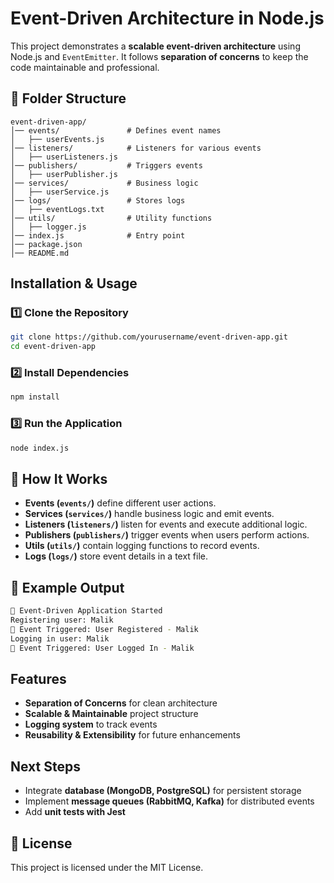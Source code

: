 # Event-Driven Architecture in Node.js

This project demonstrates a **scalable event-driven architecture** using Node.js and `EventEmitter`. It follows **separation of concerns** to keep the code maintainable and professional.

## 📂 Folder Structure
```
event-driven-app/
│── events/               # Defines event names
│   ├── userEvents.js
│── listeners/            # Listeners for various events
│   ├── userListeners.js
│── publishers/           # Triggers events
│   ├── userPublisher.js
│── services/             # Business logic
│   ├── userService.js
│── logs/                 # Stores logs
│   ├── eventLogs.txt
│── utils/                # Utility functions
│   ├── logger.js
│── index.js              # Entry point
│── package.json
│── README.md
```

## Installation & Usage

### 1️⃣ Clone the Repository
```sh
git clone https://github.com/yourusername/event-driven-app.git
cd event-driven-app
```

### 2️⃣ Install Dependencies
```sh
npm install
```

### 3️⃣ Run the Application
```sh
node index.js
```

## 🔧 How It Works
- **Events (`events/`)** define different user actions.
- **Services (`services/`)** handle business logic and emit events.
- **Listeners (`listeners/`)** listen for events and execute additional logic.
- **Publishers (`publishers/`)** trigger events when users perform actions.
- **Utils (`utils/`)** contain logging functions to record events.
- **Logs (`logs/`)** store event details in a text file.

## 📝 Example Output
```sh
🚀 Event-Driven Application Started
Registering user: Malik
📢 Event Triggered: User Registered - Malik
Logging in user: Malik
📢 Event Triggered: User Logged In - Malik
```

## Features
- **Separation of Concerns** for clean architecture
- **Scalable & Maintainable** project structure
- **Logging system** to track events
- **Reusability & Extensibility** for future enhancements

## Next Steps
- Integrate **database (MongoDB, PostgreSQL)** for persistent storage
- Implement **message queues (RabbitMQ, Kafka)** for distributed events
- Add **unit tests with Jest**

## 📜 License
This project is licensed under the MIT License.

